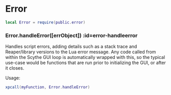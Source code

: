 # Error
```lua
local Error = require(public.error)
```

<section class="segment">

### Error.handleError([errObject]) :id=error-handleerror

Handles script errors, adding details such as a stack trace and Reaper/library
versions to the Lua error message. Any code called from within the Scythe GUI
loop is automatically wrapped with this, so the typical use-case would be
functions that are run prior to initializing the GUI, or after it closes.


Usage:
```lua
xpcall(myFunction, Error.handleError)
```

</section>